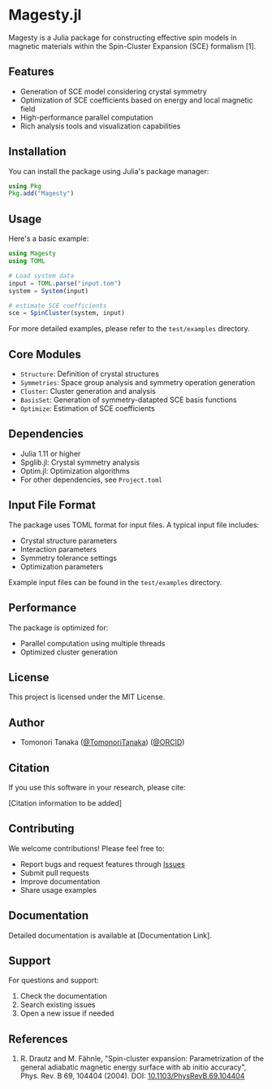 # Magesty.jl

Magesty is a Julia package for constructing effective spin models in magnetic materials within the Spin-Cluster Expansion (SCE) formalism [1].

## Features

- Generation of SCE model considering crystal symmetry
- Optimization of SCE coefficients based on energy and local magnetic field 
- High-performance parallel computation
- Rich analysis tools and visualization capabilities

## Installation

You can install the package using Julia's package manager:

```julia
using Pkg
Pkg.add("Magesty")
```

## Usage

Here's a basic example:

```julia
using Magesty
using TOML

# Load system data
input = TOML.parse("input.tom")
system = System(input)

# estimate SCE coefficients
sce = SpinCluster(system, input)
```

For more detailed examples, please refer to the `test/examples` directory.

## Core Modules

- `Structure`: Definition of crystal structures
- `Symmetries`: Space group analysis and symmetry operation generation
- `Cluster`: Cluster generation and analysis
- `BasisSet`: Generation of symmetry-datapted SCE basis functions
- `Optimize`: Estimation of SCE coefficients

## Dependencies

- Julia 1.11 or higher
- Spglib.jl: Crystal symmetry analysis
- Optim.jl: Optimization algorithms
- For other dependencies, see `Project.toml`

## Input File Format

The package uses TOML format for input files. A typical input file includes:
- Crystal structure parameters
- Interaction parameters
- Symmetry tolerance settings
- Optimization parameters

Example input files can be found in the `test/examples` directory.

## Performance

The package is optimized for:
- Parallel computation using multiple threads
- Optimized cluster generation

## License

This project is licensed under the MIT License.

## Author

- Tomonori Tanaka ([@TomonoriTanaka](https://github.com/Tomonori-Tanaka)) ([@ORCID](https://orcid.org/0000-0001-7306-6770))

## Citation

If you use this software in your research, please cite:

[Citation information to be added]

## Contributing

We welcome contributions! Please feel free to:
- Report bugs and request features through [Issues](https://github.com/Tomonori-Tanaka/Magesty.jl/issues)
- Submit pull requests
- Improve documentation
- Share usage examples

## Documentation

Detailed documentation is available at [Documentation Link].

## Support

For questions and support:
1. Check the documentation
2. Search existing issues
3. Open a new issue if needed

## References

1. R. Drautz and M. Fähnle, "Spin-cluster expansion: Parametrization of the general adiabatic magnetic energy surface with ab initio accuracy", Phys. Rev. B 69, 104404 (2004). DOI: [10.1103/PhysRevB.69.104404](https://doi.org/10.1103/PhysRevB.69.104404)



